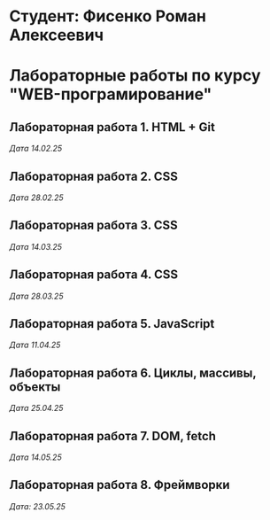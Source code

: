 # Студент: Фисенко Роман Алексеевич

# Лабораторные работы по курсу "WEB-програмирование"

## Лабораторная работа 1. HTML + Git

*Дата 14.02.25*

## Лабораторная работа 2. CSS

*Дата 28.02.25*

## Лабораторная работа 3. CSS

*Дата 14.03.25*

## Лабораторная работа 4. CSS

*Дaта 28.03.25*

## Лабораторная работа 5. JavaScript

*Дaта 11.04.25*

## Лабораторная работа 6. Циклы, массивы, объекты

*Дaта 25.04.25*

## Лабораторная работа 7. DOM, fetch

*Дaта 14.05.25*

## Лабораторная работа 8. Фреймворки

*Дата: 23.05.25*